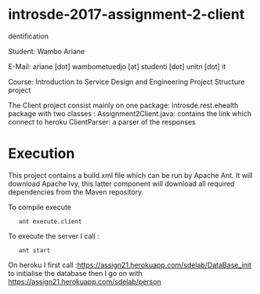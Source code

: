 # introsde-2017-assignment-2-client

dentification

Student: Wambo Ariane

E-Mail: ariane [dot] wambometuedjo [at] studenti [dot] unitn [dot] it

Course: Introduction to Service Design and Engineering Project Structure
project

The Client  project consist mainly on one package: introsde.rest.ehealth package with two classes :
  Assignment2Client.java: contains the link which connect to heroku
  ClientParser: a parser of the responses


# Execution

This project contains a build.xml file which can be run by Apache Ant. It will download Apache Ivy, this latter component will download all required dependencies from the Maven repository.

To compile execute 

       ant execute.client

To execute the server I call :

       ant start

On heroku I first call :https://assign21.herokuapp.com/sdelab/DataBase_init to initialise the database then I go on with https://assign21.herokuapp.com/sdelab/person
